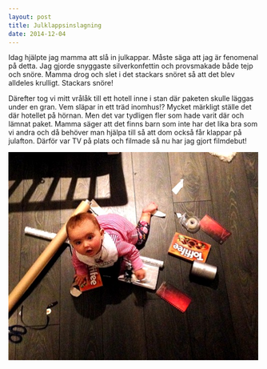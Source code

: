 ```yaml
---
layout: post
title: Julklappsinslagning
date: 2014-12-04
---
```


Idag hjälpte jag mamma att slå in julkappar. Måste säga att jag är fenomenal på detta. Jag gjorde snyggaste silverkonfettin och provsmakade både tejp och snöre. Mamma drog och slet i det stackars snöret så att det blev alldeles krulligt. Stackars snöre!

Därefter tog vi mitt vrålåk till ett hotell inne i stan där paketen skulle läggas under en gran. Vem släpar in ett träd inomhus!? Mycket märkligt ställe det där hotellet på hörnan. Men det var tydligen fler som hade varit där och lämnat paket. Mamma säger att det finns barn som inte har det lika bra som vi andra och då behöver man hjälpa till så att dom också får klappar på julafton. Därför var TV på plats och filmade så nu har jag gjort filmdebut!

![julklapp](/images/julklappar.jpg)
